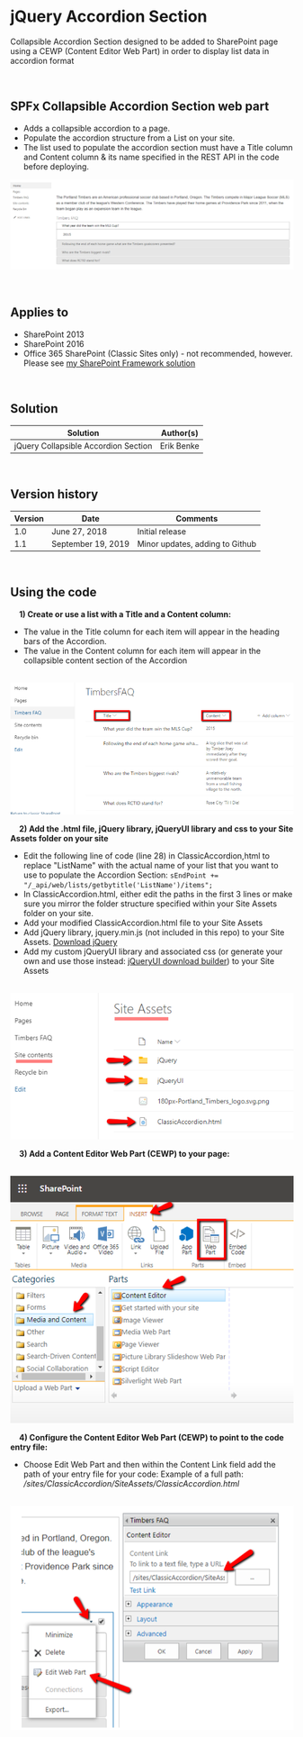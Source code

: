 # jQuery Accordion Section
Collapsible Accordion Section designed to be added to SharePoint page using a CEWP (Content Editor Web Part) in order to display list data in accordion format

&nbsp;
## SPFx Collapsible Accordion Section web part

* Adds a collapsible accordion to a page.
* Populate the accordion structure from a List on your site. 
* The list used to populate the accordion section must have a Title column and Content column & its name specified in the REST API in the code before deploying.
&nbsp;

![jQuery Accordion Example](./assets/jQueryAccordion.png)

&nbsp;
## Applies to

* SharePoint 2013
* SharePoint 2016
* Office 365 SharePoint (Classic Sites only) - not recommended, however.  Please see [my SharePoint Framework solution](https://github.com/ejbenke/SPFx-React-Accordion-Section)


&nbsp;
## Solution

Solution|Author(s)
--------|---------
jQuery Collapsible Accordion Section|Erik Benke


&nbsp;
## Version history

Version|Date|Comments
-------|----|--------
1.0|June 27, 2018|Initial release
1.1|September 19, 2019|Minor updates, adding to Github


&nbsp;
## Using the code
&nbsp; &nbsp;
**1) Create or use a list with a Title and a Content column:**
* The value in the Title column for each item will appear in the heading bars of the Accordion.  
* The value in the Content column for each item will appear in the collapsible content section of the Accordion    


&nbsp; &nbsp;
![Create list for use with the Accordion](./assets/ListForAccordion.png)

&nbsp; &nbsp;
**2) Add the .html file, jQuery library, jQueryUI library and css to your Site Assets folder on your site**  
* Edit the following line of code (line 28) in ClassicAccordion,html to replace "ListName" with the actual name of your list that you want to use to populate the Accordion Section:
`sEndPoint += "/_api/web/lists/getbytitle('ListName')/items";`
* In ClassicAccordion.html, either edit the paths in the first 3 lines or make sure you mirror the folder structure specified within your Site Assets folder on your site.
* Add your modified ClassicAccordion.html file to your Site Assets  
* Add jQuery library, jquery.min.js (not included in this repo) to your Site Assets. [Download jQuery](https://jquery.com/download/)
* Add my custom jQueryUI library and associated css (or generate your own and use those instead: [jQueryUI download builder](https://jqueryui.com/download/)) to your Site Assets

&nbsp; &nbsp;
![Add your code to Site Assets](./assets/FilesInSiteAssets.png)

&nbsp; &nbsp;
**3) Add a Content Editor Web Part (CEWP) to your page:**


&nbsp; &nbsp;
![Add a Content Editor Web Part](./assets/AddCEWP.png)

&nbsp; &nbsp;
**4) Configure the Content Editor Web Part (CEWP) to point to the code entry file:**
* Choose Edit Web Part and then within the Content Link field add the path of your entry file for your code:
Example of a full path: */sites/ClassicAccordion/SiteAssets/ClassicAccordion.html*

&nbsp; &nbsp;
![Configure Content Editor Web Part](./assets/EditCEWP.png)
